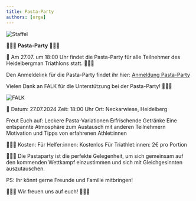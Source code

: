 ```yaml
---
title: Pasta-Party
authors: [orga]
---
```


![Staffel](/img/banner/Laufen.jpg)

🍝🍝🍝 **Pasta-Party** 🍝🍝🍝

📅 Am 27.07. um 18:00 Uhr findet die Pasta-Party für alle Teilnehmer des Heidelbergman Triathlons statt. 🍝🍝🍝

Den Anmeldelink für die Pasta-Party findet ihr hier: [Anmeldung Pasta-Party]([/Anmeldung/Pasta-Party](https://forms.office.com/pages/responsepage.aspx?id=DQSIkWdsW0yxEjajBLZtrQAAAAAAAAAAAAN__m6Ne1BUOEQySkFQOFJCUkVRSzVLMlJBOVJRUk9IUi4u))

Vielen Dank an FALK für die Unterstützung bei der Pasta-Party! 🍝🍝🍝

![FALK](/img/sponsoren/FALK.png)

📅
Datum: 27.07.2024
Zeit: 18:00 Uhr
Ort: Neckarwiese, Heidelberg

Freut Euch auf:
Leckere Pasta-Variationen
Erfrischende Getränke
Eine entspannte Atmosphäre zum Austausch mit anderen Teilnehmern
Motivation und Tipps von erfahrenen Athlet:innen

🍝🍝🍝
Kosten:
Für Helfer:innen: Kostenlos
Für Triathlet:innen: 2€ pro Portion

🍝🍝🍝
Die Pastaparty ist die perfekte Gelegenheit, um sich gemeinsam auf den kommenden Wettkampf einzustimmen und sich mit Gleichgesinnten auszutauschen.

PS: Ihr könnt gerne Freunde und Familie mitbringen!

🎉🎉🎉 Wir freuen uns auf euch! 🎉🎉🎉
